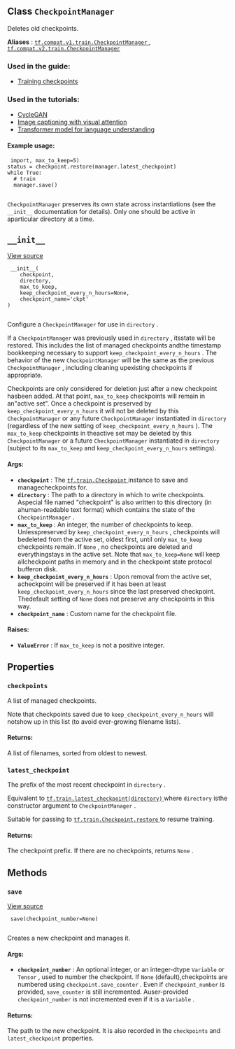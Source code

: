 

## Class  `CheckpointManager` 
Deletes old checkpoints.

**Aliases** : [ `tf.compat.v1.train.CheckpointManager` ](/api_docs/python/tf/train/CheckpointManager), [ `tf.compat.v2.train.CheckpointManager` ](/api_docs/python/tf/train/CheckpointManager)

### Used in the guide:
- [Training checkpoints](https://tensorflow.google.cn/guide/checkpoint)


### Used in the tutorials:
- [CycleGAN](https://tensorflow.google.cn/tutorials/generative/cyclegan)
- [Image captioning with visual attention](https://tensorflow.google.cn/tutorials/text/image_captioning)
- [Transformer model for language understanding](https://tensorflow.google.cn/tutorials/text/transformer)


#### Example usage:


```
 import, max_to_keep=5)
status = checkpoint.restore(manager.latest_checkpoint)
while True:
  # train
  manager.save()
 
```

 `CheckpointManager`  preserves its own state across instantiations (see the `__init__`  documentation for details). Only one should be active in aparticular directory at a time.

##  `__init__` 
[View source](https://github.com/tensorflow/tensorflow/blob/r2.0/tensorflow/python/training/checkpoint_management.py#L517-L606)

```
 __init__(
    checkpoint,
    directory,
    max_to_keep,
    keep_checkpoint_every_n_hours=None,
    checkpoint_name='ckpt'
)
 
```

Configure a  `CheckpointManager`  for use in  `directory` .

If a  `CheckpointManager`  was previously used in  `directory` , itsstate will be restored. This includes the list of managed checkpoints andthe timestamp bookkeeping necessary to support `keep_checkpoint_every_n_hours` . The behavior of the new  `CheckpointManager` will be the same as the previous  `CheckpointManager` , including cleaning upexisting checkpoints if appropriate.

Checkpoints are only considered for deletion just after a new checkpoint hasbeen added. At that point,  `max_to_keep`  checkpoints will remain in an"active set". Once a checkpoint is preserved by `keep_checkpoint_every_n_hours`  it will not be deleted by this `CheckpointManager`  or any future  `CheckpointManager`  instantiated in `directory`  (regardless of the new setting of `keep_checkpoint_every_n_hours` ). The  `max_to_keep`  checkpoints in theactive set may be deleted by this  `CheckpointManager`  or a future `CheckpointManager`  instantiated in  `directory`  (subject to its `max_to_keep`  and  `keep_checkpoint_every_n_hours`  settings).

#### Args:
- **`checkpoint`** : The [ `tf.train.Checkpoint` ](https://tensorflow.google.cn/api_docs/python/tf/train/Checkpoint) instance to save and managecheckpoints for.
- **`directory`** : The path to a directory in which to write checkpoints. Aspecial file named "checkpoint" is also written to this directory (in ahuman-readable text format) which contains the state of the `CheckpointManager` .
- **`max_to_keep`** : An integer, the number of checkpoints to keep. Unlesspreserved by  `keep_checkpoint_every_n_hours` , checkpoints will bedeleted from the active set, oldest first, until only  `max_to_keep` checkpoints remain. If  `None` , no checkpoints are deleted and everythingstays in the active set. Note that  `max_to_keep=None`  will keep allcheckpoint paths in memory and in the checkpoint state protocol bufferon disk.
- **`keep_checkpoint_every_n_hours`** : Upon removal from the active set, acheckpoint will be preserved if it has been at least `keep_checkpoint_every_n_hours`  since the last preserved checkpoint. Thedefault setting of  `None`  does not preserve any checkpoints in this way.
- **`checkpoint_name`** : Custom name for the checkpoint file.


#### Raises:
- **`ValueError`** : If  `max_to_keep`  is not a positive integer.


## Properties


###  `checkpoints` 
A list of managed checkpoints.

Note that checkpoints saved due to  `keep_checkpoint_every_n_hours`  will notshow up in this list (to avoid ever-growing filename lists).

#### Returns:
A list of filenames, sorted from oldest to newest.

###  `latest_checkpoint` 
The prefix of the most recent checkpoint in  `directory` .

Equivalent to [ `tf.train.latest_checkpoint(directory)` ](https://tensorflow.google.cn/api_docs/python/tf/train/latest_checkpoint) where  `directory`  isthe constructor argument to  `CheckpointManager` .

Suitable for passing to [ `tf.train.Checkpoint.restore` ](https://tensorflow.google.cn/api_docs/python/tf/train/Checkpoint#restore) to resume training.

#### Returns:
The checkpoint prefix. If there are no checkpoints, returns  `None` .

## Methods


###  `save` 
[View source](https://github.com/tensorflow/tensorflow/blob/r2.0/tensorflow/python/training/checkpoint_management.py#L679-L737)

```
 save(checkpoint_number=None)
 
```

Creates a new checkpoint and manages it.

#### Args:
- **`checkpoint_number`** : An optional integer, or an integer-dtype  `Variable`  or `Tensor` , used to number the checkpoint. If  `None`  (default),checkpoints are numbered using  `checkpoint.save_counter` . Even if `checkpoint_number`  is provided,  `save_counter`  is still incremented. Auser-provided  `checkpoint_number`  is not incremented even if it is a `Variable` .


#### Returns:
The path to the new checkpoint. It is also recorded in the  `checkpoints` and  `latest_checkpoint`  properties.

